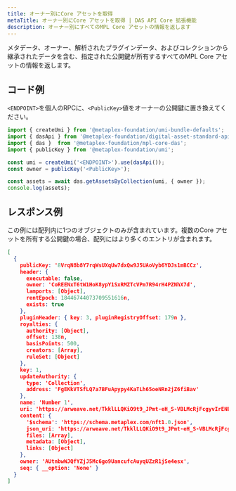 ```yaml
---
title: オーナー別にCore アセットを取得
metaTitle: オーナー別にCore アセットを取得 | DAS API Core 拡張機能
description: オーナー別にすべてのMPL Core アセットの情報を返します
---
```


メタデータ、オーナー、解析されたプラグインデータ、およびコレクションから継承されたデータを含む、指定された公開鍵が所有するすべてのMPL Core アセットの情報を返します。

## コード例

`<ENDPOINT>`を個人のRPCに、`<PublicKey>`値をオーナーの公開鍵に置き換えてください。

```js
import { createUmi } from '@metaplex-foundation/umi-bundle-defaults';
import { dasApi } from '@metaplex-foundation/digital-asset-standard-api';
import { das }  from '@metaplex-foundation/mpl-core-das';
import { publicKey } from '@metaplex-foundation/umi';

const umi = createUmi('<ENDPOINT>').use(dasApi());
const owner = publicKey('<PublicKey>');

const assets = await das.getAssetsByCollection(umi, { owner });
console.log(assets);
```


## レスポンス例
この例には配列内に1つのオブジェクトのみが含まれています。複数のCore アセットを所有する公開鍵の場合、配列にはより多くのエントリが含まれます。

```json
[
  {
    publicKey: '8VrqN8b8Y7rqWsUXqUw7dxQw9J5UAoVyb6YDJs1mBCCz',
    header: {
      executable: false,
      owner: 'CoREENxT6tW1HoK8ypY1SxRMZTcVPm7R94rH4PZNhX7d',
      lamports: [Object],
      rentEpoch: 18446744073709551616n,
      exists: true
    },
    pluginHeader: { key: 3, pluginRegistryOffset: 179n },
    royalties: {
      authority: [Object],
      offset: 138n,
      basisPoints: 500,
      creators: [Array],
      ruleSet: [Object]
    },
    key: 1,
    updateAuthority: {
      type: 'Collection',
      address: 'FgEKkVTSfLQ7a7BFuApypy4KaTLh65oeNRn2jZ6fiBav'
    },
    name: 'Number 1',
    uri: 'https://arweave.net/TkklLLQKiO9t9_JPmt-eH_S-VBLMcRjFcgyvIrENBzA',
    content: {
      '$schema': 'https://schema.metaplex.com/nft1.0.json',
      json_uri: 'https://arweave.net/TkklLLQKiO9t9_JPmt-eH_S-VBLMcRjFcgyvIrENBzA',
      files: [Array],
      metadata: [Object],
      links: [Object]
    },
    owner: 'AUtnbwWJQfYZjJ5Mc6go9UancufcAuyqUZzR1jSe4esx',
    seq: { __option: 'None' }
  }
]
```
